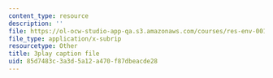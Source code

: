 ```yaml
---
content_type: resource
description: ''
file: https://ol-ocw-studio-app-qa.s3.amazonaws.com/courses/res-env-001-climate-action-hands-on-harnessing-science-with-communities-to-cut-carbon-january-iap-2017/85d7483c3a3d5a12a470f87dbeacde28_9UDkcGjF4jU.vtt
file_type: application/x-subrip
resourcetype: Other
title: 3play caption file
uid: 85d7483c-3a3d-5a12-a470-f87dbeacde28
---
```

